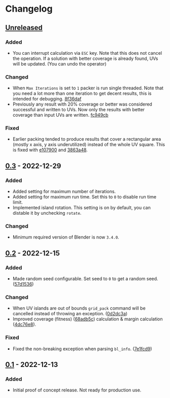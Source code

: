 # Changelog

## [Unreleased]

### Added

- You can interrupt calculation via `ESC` key.  Note that this does not cancel
  the operation.  If a solution with better coverage is already found, UVs
  will be updated.  (You can undo the operator)

### Changed

- When `Max Iterations` is set to `1` packer is run single threaded.  Note
  that you need a lot more than one iteration to get decent results, this is
  intended for
  debugging. [8f36daf](https://github.com/muhuk/grid-uv-packer/commit/06f16e6ce46babb7420e6b2053cf9bc038f36daf)
- Previously any result with 20% coverage or better was considered successful
  and written to UVs.  Now only the results with better coverage than input
  UVs are written. [fc949cb](https://github.com/muhuk/grid-uv-packer/commit/df5e0f9bc89937fb120cd71926dedbea7fc949cb)

### Fixed

- Earlier packing tended to produce results that cover a rectangular area
  (mostly x axis, y axis underutilized) instead of the whole UV square.  This
  is fixed with
  [e107900](https://github.com/muhuk/grid-uv-packer/commit/e85f809bc52e5fc591e191cc990ccaf6ee107900)
  and
  [3863a48](https://github.com/muhuk/grid-uv-packer/commit/4ce97666e49fcaabe248a31e00beb54073863a48).

## [0.3] - 2022-12-29

### Added

- Added setting for maximum number of iterations.
- Added setting for maximum run time.  Set this to `0` to disable run time
  limit.
- Implemented island rotation.  This setting is on by default, you can
  distable it by unchecking `rotate`.

### Changed

- Minimum required version of Blender is now `3.4.0`.

## [0.2] - 2022-12-15

### Added
- Made random seed configurable.  Set seed to `0` to get a random
  seed. ([57d1536](https://github.com/muhuk/grid-uv-packer/commit/e17443220fb5f74daaffddead07c389f657d1536))

### Changed
- When UV islands are out of bounds `grid_pack` command will be cancelled
  instead of throwing an
  exception. ([0d2dc3a](https://github.com/muhuk/grid-uv-packer/commit/ecb3ea902b6cd78ffea7b746060d5dd230d2dc3a))
- Improved coverage (fitness)
  ([68adb5c](https://github.com/muhuk/grid-uv-packer/commit/49f6bd25592c167362d19a2952509038a68adb5c))
  calculation & margin calculation
  ([4dc76e8](https://github.com/muhuk/grid-uv-packer/commit/d69f0015395c33149028cadb80e448eca4dc76e8)).

### Fixed
- Fixed the non-breaking exception when parsing
  `bl_info`. ([7e1fcd9](https://github.com/muhuk/grid-uv-packer/commit/214566e9cac4113241374e20ba3631dc37e1fcd9))

## [0.1] - 2022-12-13

### Added
- Initial proof of concept release.  Not ready for production use.

[unreleased]: https://github.com/muhuk/grid-uv-packer/compare/v0.3...HEAD
[0.3]: https://github.com/muhuk/grid-uv-packer/compare/v0.2...v0.3
[0.2]: https://github.com/muhuk/grid-uv-packer/compare/v0.1...v0.2
[0.1]: https://github.com/muhuk/grid-uv-packer/releases/tag/v0.1
